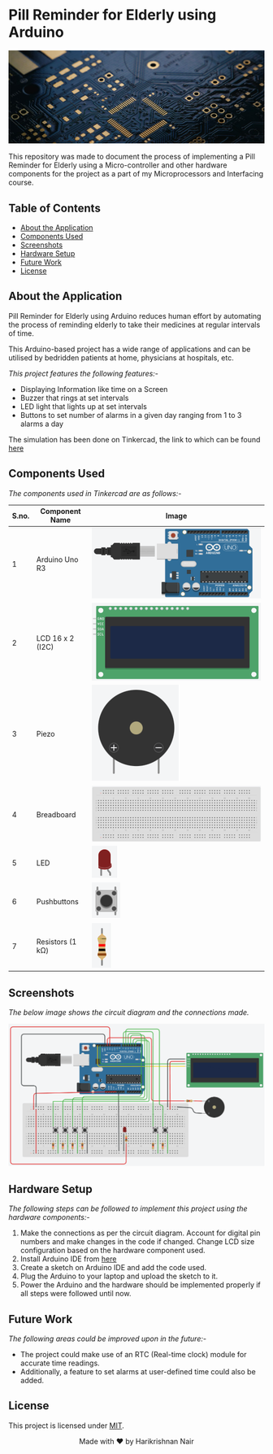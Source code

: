 
# Pill Reminder for Elderly using Arduino
![image](https://github.com/NotHari/Pill-Reminder-for-Elderly-using-Arduino/blob/main/assets/cover.png)

This repository was made to document the process of implementing a Pill Reminder for Elderly using a Micro-controller and other hardware components for the project as a part of my Microprocessors and Interfacing course.  


## Table of Contents
- [About the Application](#about-the-application)
- [Components Used](#components-used)
- [Screenshots](#screenshots)
- [Hardware Setup](#hardware-setup)
- [Future Work](#future-work)
- [License](#license)

## About the Application

Pill Reminder for Elderly using Arduino reduces human effort by automating the process of reminding elderly to take their medicines at regular intervals of time.

This Arduino-based project has a wide range of applications and can be utilised by bedridden patients at home, physicians at hospitals, etc.

_This project features the following features:-_

- Displaying Information like time on a Screen
- Buzzer that rings at set intervals
- LED light that lights up at set intervals
- Buttons to set number of alarms in a given day ranging from 1 to 3 alarms a day

The simulation has been done on Tinkercad, the link to which can be found [here](https://www.tinkercad.com/things/0bJ8tCCZUKa-review2/editel)

## Components Used

_The components used in Tinkercad are as follows:-_

| S.no. | Component Name   | Image                                                                                                        |
|-------|------------------|--------------------------------------------------------------------------------------------------------------|
| 1     | Arduino Uno R3   | ![image](https://github.com/NotHari/Pill-Reminder-for-Elderly-using-Arduino/blob/main/assets/arduinoUno.png) |
| 2     | LCD 16 x 2 (I2C) | ![image](https://github.com/NotHari/Pill-Reminder-for-Elderly-using-Arduino/blob/main/assets/lcdI2C.png)     |
| 3     | Piezo            | ![image](https://github.com/NotHari/Pill-Reminder-for-Elderly-using-Arduino/blob/main/assets/buzzer.png)     |
| 4     | Breadboard       | ![image](https://github.com/NotHari/Pill-Reminder-for-Elderly-using-Arduino/blob/main/assets/breadboard.png) |
| 5     | LED              | ![image](https://github.com/NotHari/Pill-Reminder-for-Elderly-using-Arduino/blob/main/assets/led.png)        |
| 6     | Pushbuttons      | ![image](https://github.com/NotHari/Pill-Reminder-for-Elderly-using-Arduino/blob/main/assets/pushButton.png) |
| 7     | Resistors (1 kΩ) | ![image](https://github.com/NotHari/Pill-Reminder-for-Elderly-using-Arduino/blob/main/assets/resistor.png)   |


## Screenshots

_The below image shows the circuit diagram and the connections made._

![image](https://github.com/NotHari/Pill-Reminder-for-Elderly-using-Arduino/blob/main/assets/diagram.png)

## Hardware Setup

_The following steps can be followed to implement this project using the hardware components:-_
1. Make the connections as per the circuit diagram. Account for digital pin numbers and make changes in the code if changed.  Change LCD size configuration based on the hardware component used.
2. Install Arduino IDE from [here](https://www.arduino.cc/en/software)
3. Create a sketch on Arduino IDE and add the code used.
4. Plug the Arduino to your laptop and upload the sketch to it.
5. Power the Arduino and the hardware should be implemented properly if all steps were followed until now.

## Future Work

_The following areas could be improved upon in the future:-_
- The project could make use of an RTC (Real-time clock) module for accurate time readings.
- Additionally, a feature to set alarms at user-defined time could also be added.

## License

This project is licensed under [MIT](https://github.com/NotHari/Pill-Reminder-for-Elderly-using-Arduino/blob/main/LICENSE).

<p align="center">Made with ❤ by Harikrishnan Nair</p>
